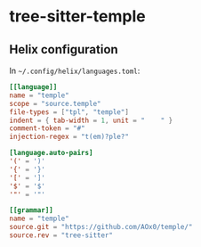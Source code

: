 # tree-sitter-temple

## Helix configuration

In `~/.config/helix/languages.toml`:

```toml
[[language]]
name = "temple"
scope = "source.temple"
file-types = ["tpl", "temple"]
indent = { tab-width = 1, unit = "    " }
comment-token = "#"
injection-regex = "t(em)?ple?"

[language.auto-pairs]
'(' = ')'
'{' = '}'
'[' = ']'
'$' = '$'
'"' = '"'

[[grammar]]
name = "temple"
source.git = "https://github.com/AOx0/temple/"
source.rev = "tree-sitter"
```
